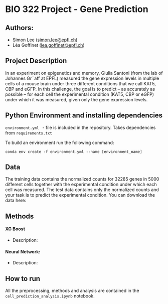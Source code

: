 # BIO 322 Project - Gene Prediction

## Authors:

- Simon Lee (simon.lee@epfl.ch) 
- Léa Goffinet (lea.goffinet@epfl.ch)

## Project Description

In an experiment on epigenetics and memory, Giulia Santoni (from the lab of Johannes Gr¨aff at
EPFL) measured the gene expression levels in multiple cells of a mouse brain under three different
conditions that we call KAT5, CBP and eGFP. In this challenge, the goal is to predict – as accurately
as possible – for each cell the experimental condition (KAT5, CBP or eGFP) under which it was
measured, given only the gene expression levels.

## Python Environment and installing dependencies

```environment.yml ``` - file is included in the repository. Takes dependencies from ```requirements.txt```

To build an environment run the following command:

```conda env create -f environment.yml --name [environment_name] ```

## Data 

The training data contains the normalized counts for 32285 genes in 5000 different cells together
with the experimental condition under which each cell was measured. The test data contains only
the normalized counts and your task is to predict the experimental condition. You can download
the data here:

## Methods

#### XG Boost

- Description:

#### Neural Network:

- Description:

## How to run 

All the preprocessing, methods and analysis are contained in the ```cell_prediction_analysis.ipynb``` notebook.

